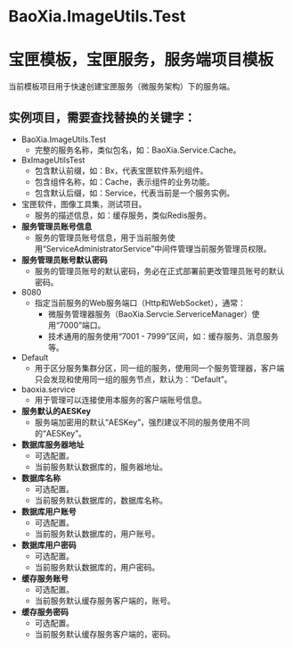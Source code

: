 ﻿# BaoXia.ImageUtils.Test


# 宝匣模板，宝匣服务，服务端项目模板
当前模板项目用于快速创建宝匣服务（微服务架构）下的服务端。

## 实例项目，需要查找替换的关键字：
- BaoXia.ImageUtils.Test
	- 完整的服务名称，类似包名，如：BaoXia.Service.Cache。
- BxImageUtilsTest
	- 包含默认前缀，如：Bx，代表宝匣软件系列组件。
	- 包含组件名称，如：Cache，表示组件的业务功能。
	- 包含默认后缀，如：Service，代表当前是一个服务实例。
- 宝匣软件，图像工具集，测试项目。
	-  服务的描述信息，如：缓存服务，类似Redis服务。
- ____服务管理员账号信息____
	-  服务的管理员账号信息，用于当前服务使用“ServiceAdministratorService”中间件管理当前服务管理员权限。
- ____服务管理员账号默认密码____
	-  服务的管理员账号的默认密码，务必在正式部署前更改管理员账号的默认密码。
- 8080	
	- 指定当前服务的Web服务端口（Http和WebSocket），通常：
		- 微服务管理器服务（BaoXia.Servcie.ServericeManager）使用“7000”端口。
		- 技术通用的服务使用“7001 - 7999”区间，如：缓存服务、消息服务等。
- Default
	- 用于区分服务集群分区，同一组的服务，使用同一个服务管理器，客户端只会发现和使用同一组的服务节点，默认为：“Default”。
- baoxia.service
	- 用于管理可以连接使用本服务的客户端账号信息。
- ____服务默认的AESKey____
	- 服务端加密用的默认“AESKey”，强烈建议不同的服务使用不同的“AESKey”。
- ____数据库服务器地址____
	- 可选配置。
	- 当前服务默认数据库的，服务器地址。
- ____数据库名称____
	- 可选配置。
	- 当前服务默认数据库的，数据库名称。
- ____数据库用户账号____
	- 可选配置。
	- 当前服务默认数据库的，用户账号。
- ____数据库用户密码____
	- 可选配置。
	- 当前服务默认数据库的，用户密码。
- ____缓存服务账号____
	- 可选配置。
	- 当前服务默认缓存服务客户端的，账号。
- ____缓存服务密码____
	- 可选配置。
	- 当前服务默认缓存服务客户端的，密码。